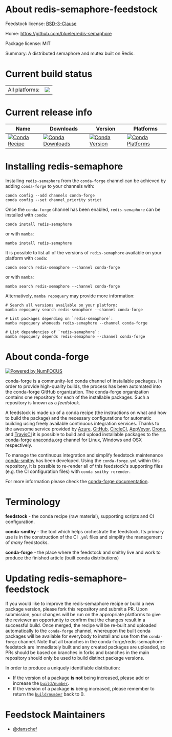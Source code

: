 About redis-semaphore-feedstock
===============================

Feedstock license: [BSD-3-Clause](https://github.com/conda-forge/redis-semaphore-feedstock/blob/main/LICENSE.txt)

Home: https://github.com/bluele/redis-semaphore

Package license: MIT

Summary: A distributed semaphore and mutex built on Redis.

Current build status
====================


<table><tr><td>All platforms:</td>
    <td>
      <a href="https://dev.azure.com/conda-forge/feedstock-builds/_build/latest?definitionId=10930&branchName=main">
        <img src="https://dev.azure.com/conda-forge/feedstock-builds/_apis/build/status/redis-semaphore-feedstock?branchName=main">
      </a>
    </td>
  </tr>
</table>

Current release info
====================

| Name | Downloads | Version | Platforms |
| --- | --- | --- | --- |
| [![Conda Recipe](https://img.shields.io/badge/recipe-redis--semaphore-green.svg)](https://anaconda.org/conda-forge/redis-semaphore) | [![Conda Downloads](https://img.shields.io/conda/dn/conda-forge/redis-semaphore.svg)](https://anaconda.org/conda-forge/redis-semaphore) | [![Conda Version](https://img.shields.io/conda/vn/conda-forge/redis-semaphore.svg)](https://anaconda.org/conda-forge/redis-semaphore) | [![Conda Platforms](https://img.shields.io/conda/pn/conda-forge/redis-semaphore.svg)](https://anaconda.org/conda-forge/redis-semaphore) |

Installing redis-semaphore
==========================

Installing `redis-semaphore` from the `conda-forge` channel can be achieved by adding `conda-forge` to your channels with:

```
conda config --add channels conda-forge
conda config --set channel_priority strict
```

Once the `conda-forge` channel has been enabled, `redis-semaphore` can be installed with `conda`:

```
conda install redis-semaphore
```

or with `mamba`:

```
mamba install redis-semaphore
```

It is possible to list all of the versions of `redis-semaphore` available on your platform with `conda`:

```
conda search redis-semaphore --channel conda-forge
```

or with `mamba`:

```
mamba search redis-semaphore --channel conda-forge
```

Alternatively, `mamba repoquery` may provide more information:

```
# Search all versions available on your platform:
mamba repoquery search redis-semaphore --channel conda-forge

# List packages depending on `redis-semaphore`:
mamba repoquery whoneeds redis-semaphore --channel conda-forge

# List dependencies of `redis-semaphore`:
mamba repoquery depends redis-semaphore --channel conda-forge
```


About conda-forge
=================

[![Powered by
NumFOCUS](https://img.shields.io/badge/powered%20by-NumFOCUS-orange.svg?style=flat&colorA=E1523D&colorB=007D8A)](https://numfocus.org)

conda-forge is a community-led conda channel of installable packages.
In order to provide high-quality builds, the process has been automated into the
conda-forge GitHub organization. The conda-forge organization contains one repository
for each of the installable packages. Such a repository is known as a *feedstock*.

A feedstock is made up of a conda recipe (the instructions on what and how to build
the package) and the necessary configurations for automatic building using freely
available continuous integration services. Thanks to the awesome service provided by
[Azure](https://azure.microsoft.com/en-us/services/devops/), [GitHub](https://github.com/),
[CircleCI](https://circleci.com/), [AppVeyor](https://www.appveyor.com/),
[Drone](https://cloud.drone.io/welcome), and [TravisCI](https://travis-ci.com/)
it is possible to build and upload installable packages to the
[conda-forge](https://anaconda.org/conda-forge) [anaconda.org](https://anaconda.org/)
channel for Linux, Windows and OSX respectively.

To manage the continuous integration and simplify feedstock maintenance
[conda-smithy](https://github.com/conda-forge/conda-smithy) has been developed.
Using the ``conda-forge.yml`` within this repository, it is possible to re-render all of
this feedstock's supporting files (e.g. the CI configuration files) with ``conda smithy rerender``.

For more information please check the [conda-forge documentation](https://conda-forge.org/docs/).

Terminology
===========

**feedstock** - the conda recipe (raw material), supporting scripts and CI configuration.

**conda-smithy** - the tool which helps orchestrate the feedstock.
                   Its primary use is in the construction of the CI ``.yml`` files
                   and simplify the management of *many* feedstocks.

**conda-forge** - the place where the feedstock and smithy live and work to
                  produce the finished article (built conda distributions)


Updating redis-semaphore-feedstock
==================================

If you would like to improve the redis-semaphore recipe or build a new
package version, please fork this repository and submit a PR. Upon submission,
your changes will be run on the appropriate platforms to give the reviewer an
opportunity to confirm that the changes result in a successful build. Once
merged, the recipe will be re-built and uploaded automatically to the
`conda-forge` channel, whereupon the built conda packages will be available for
everybody to install and use from the `conda-forge` channel.
Note that all branches in the conda-forge/redis-semaphore-feedstock are
immediately built and any created packages are uploaded, so PRs should be based
on branches in forks and branches in the main repository should only be used to
build distinct package versions.

In order to produce a uniquely identifiable distribution:
 * If the version of a package **is not** being increased, please add or increase
   the [``build/number``](https://docs.conda.io/projects/conda-build/en/latest/resources/define-metadata.html#build-number-and-string).
 * If the version of a package **is** being increased, please remember to return
   the [``build/number``](https://docs.conda.io/projects/conda-build/en/latest/resources/define-metadata.html#build-number-and-string)
   back to 0.

Feedstock Maintainers
=====================

* [@danschef](https://github.com/danschef/)

